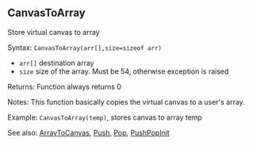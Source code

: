 ## CanvasToArray

Store virtual canvas to array

Syntax: `CanvasToArray(arr[],size=sizeof arr)`

* `arr[]` destination array
* `size` size of the array. Must be 54, otherwise exception is raised

Returns: Function always returns 0

Notes: This function basically copies the virtual canvas to a user's array.

Example: `CanvasToArray(temp)`, stores canvas to array temp

See also: [ArrayToCanvas](/api-native-functions/arraytocanvas.md), [Push](/api-native-functions/push.md), [Pop](/api-native-functions/pop.md), [PushPopInit](/api-native-functions/pushpopinit.md)

